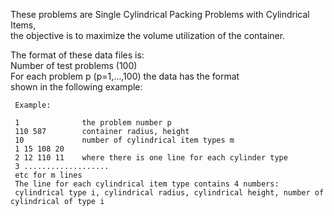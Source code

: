 These problems are Single Cylindrical Packing Problems with Cylindrical Items,      
the objective is to maximize the volume utilization of the container.

The format of these data files is:     
Number of test problems (100)     
For each problem p (p=1,...,100) the data has the format     
shown in the following example:

     Example:

     1              the problem number p
     110 587        container radius, height
     10             number of cylindrical item types m
     1 15 108 20
     2 12 110 11    where there is one line for each cylinder type
     3 ...................
     etc for m lines
     The line for each cylindrical item type contains 4 numbers:                         
     cylindrical type i, cylindrical radius, cylindrical height, number of cylindrical of type i
